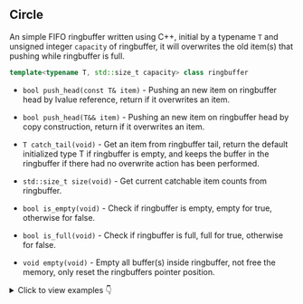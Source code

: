 ## Circle

An simple FIFO ringbuffer written using C++, initial by a typename  `T` and unsigned integer `capacity` of ringbuffer, it will overwrites the old item(s) that pushing while ringbuffer is full.

```cpp
template<typename T, std::size_t capacity> class ringbuffer
```

- `bool push_head(const T& item)` - Pushing an new item on ringbuffer head by lvalue reference, return if it overwrites an item.

- `bool push_head(T&& item)` - Pushing an new item on ringbuffer head by copy construction, return if it overwrites an item.

- `T catch_tail(void)` - Get an item from ringbuffer tail, return the default initialized type T if ringbuffer is empty, and keeps the buffer in the ringbuffer if there had no overwrite action has been performed.

- `std::size_t size(void)` - Get current catchable item counts from ringbuffer.

- `bool is_empty(void)` - Check if ringbuffer is empty, empty for true, otherwise for false.

- `bool is_full(void)` - Check if ringbuffer is full, full for true, otherwise for false.

- `void empty(void)` - Empty all buffer(s) inside ringbuffer, not free the memory, only reset the ringbuffers pointer position.


<details>
    <summary>Click to view examples 👇</summary>

```cpp
#include <iostream>

#include "ringbuffer.hpp"

int main() {
    ubn::ringbuffer<int, 3> rb;

    for(std::size_t i = 1; i != 10; ++i) {
        if (rb.push_head(i)) {
            std::cout << "get tail from filled ringbuffer " << rb.catch_tail() << " while pusing -> " << i << std::endl;
        } else {
            std::cout << "waiting ringbuffer to be filled -> " << i << std::endl;
        }
    }
}
```
</details>
